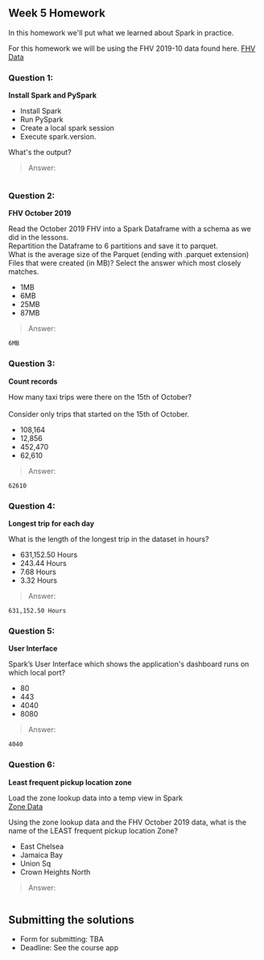 ## Week 5 Homework 

In this homework we'll put what we learned about Spark in practice.

For this homework we will be using the FHV 2019-10 data found here. [FHV Data](https://github.com/DataTalksClub/nyc-tlc-data/releases/download/fhv/fhv_tripdata_2019-10.csv.gz)

### Question 1: 

**Install Spark and PySpark** 

- Install Spark
- Run PySpark
- Create a local spark session
- Execute spark.version.

What's the output?

>Answer:
```
```

### Question 2: 

**FHV October 2019**

Read the October 2019 FHV into a Spark Dataframe with a schema as we did in the lessons.</br> 
Repartition the Dataframe to 6 partitions and save it to parquet.</br>
What is the average size of the Parquet (ending with .parquet extension) Files that were created (in MB)? Select the answer which most closely matches.</br>

- 1MB
- 6MB
- 25MB
- 87MB

>Answer:
```
6MB
```


### Question 3: 

**Count records** 

How many taxi trips were there on the 15th of October?</br></br>
Consider only trips that started on the 15th of October.</br>

- 108,164
- 12,856
- 452,470
- 62,610

>Answer:
```
62610
```

### Question 4: 

**Longest trip for each day** 

What is the length of the longest trip in the dataset in hours?</br>

- 631,152.50 Hours
- 243.44 Hours
- 7.68 Hours
- 3.32 Hours

>Answer:
```
631,152.50 Hours
```

### Question 5: 

**User Interface**

Spark’s User Interface which shows the application's dashboard runs on which local port?</br>

- 80
- 443
- 4040
- 8080

>Answer:
```
4040
```

### Question 6: 

**Least frequent pickup location zone**

Load the zone lookup data into a temp view in Spark</br>
[Zone Data](https://github.com/DataTalksClub/nyc-tlc-data/releases/download/misc/taxi_zone_lookup.csv)</br>

Using the zone lookup data and the FHV October 2019 data, what is the name of the LEAST frequent pickup location Zone?</br>

- East Chelsea
- Jamaica Bay
- Union Sq
- Crown Heights North

>Answer:
```
```


## Submitting the solutions

- Form for submitting: TBA
- Deadline: See the course app
